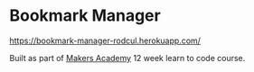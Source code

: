 # Bookmark Manager

https://bookmark-manager-rodcul.herokuapp.com/

Built as part of [Makers Academy](http://www.makersacademy.com/) 12 week learn to code course.

